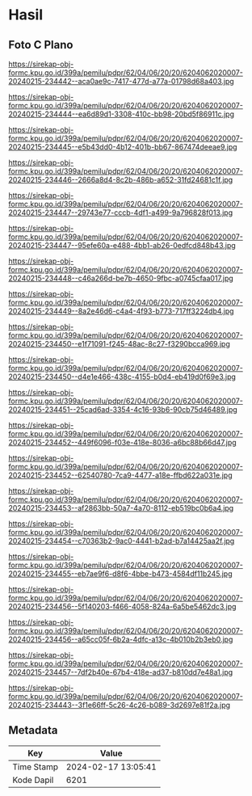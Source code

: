 # Hasil

## Foto C Plano

https://sirekap-obj-formc.kpu.go.id/399a/pemilu/pdpr/62/04/06/20/20/6204062020007-20240215-234442--aca0ae9c-7417-477d-a77a-01798d68a403.jpg

https://sirekap-obj-formc.kpu.go.id/399a/pemilu/pdpr/62/04/06/20/20/6204062020007-20240215-234444--ea6d89d1-3308-410c-bb98-20bd5f86911c.jpg

https://sirekap-obj-formc.kpu.go.id/399a/pemilu/pdpr/62/04/06/20/20/6204062020007-20240215-234445--e5b43dd0-4b12-401b-bb67-867474deeae9.jpg

https://sirekap-obj-formc.kpu.go.id/399a/pemilu/pdpr/62/04/06/20/20/6204062020007-20240215-234446--2666a8d4-8c2b-486b-a652-31fd24681c1f.jpg

https://sirekap-obj-formc.kpu.go.id/399a/pemilu/pdpr/62/04/06/20/20/6204062020007-20240215-234447--29743e77-cccb-4df1-a499-9a796828f013.jpg

https://sirekap-obj-formc.kpu.go.id/399a/pemilu/pdpr/62/04/06/20/20/6204062020007-20240215-234447--95efe60a-e488-4bb1-ab26-0edfcd848b43.jpg

https://sirekap-obj-formc.kpu.go.id/399a/pemilu/pdpr/62/04/06/20/20/6204062020007-20240215-234448--c46a266d-be7b-4650-9fbc-a0745cfaa017.jpg

https://sirekap-obj-formc.kpu.go.id/399a/pemilu/pdpr/62/04/06/20/20/6204062020007-20240215-234449--8a2e46d6-c4a4-4f93-b773-717ff3224db4.jpg

https://sirekap-obj-formc.kpu.go.id/399a/pemilu/pdpr/62/04/06/20/20/6204062020007-20240215-234450--e1f71091-f245-48ac-8c27-f3290bcca969.jpg

https://sirekap-obj-formc.kpu.go.id/399a/pemilu/pdpr/62/04/06/20/20/6204062020007-20240215-234450--d4e1e466-438c-4155-b0d4-eb419d0f69e3.jpg

https://sirekap-obj-formc.kpu.go.id/399a/pemilu/pdpr/62/04/06/20/20/6204062020007-20240215-234451--25cad6ad-3354-4c16-93b6-90cb75d46489.jpg

https://sirekap-obj-formc.kpu.go.id/399a/pemilu/pdpr/62/04/06/20/20/6204062020007-20240215-234452--449f6096-f03e-418e-8036-a6bc88b66d47.jpg

https://sirekap-obj-formc.kpu.go.id/399a/pemilu/pdpr/62/04/06/20/20/6204062020007-20240215-234452--62540780-7ca9-4477-a18e-ffbd622a031e.jpg

https://sirekap-obj-formc.kpu.go.id/399a/pemilu/pdpr/62/04/06/20/20/6204062020007-20240215-234453--af2863bb-50a7-4a70-8112-eb519bc0b6a4.jpg

https://sirekap-obj-formc.kpu.go.id/399a/pemilu/pdpr/62/04/06/20/20/6204062020007-20240215-234454--c70363b2-9ac0-4441-b2ad-b7a14425aa2f.jpg

https://sirekap-obj-formc.kpu.go.id/399a/pemilu/pdpr/62/04/06/20/20/6204062020007-20240215-234455--eb7ae9f6-d8f6-4bbe-b473-4584df11b245.jpg

https://sirekap-obj-formc.kpu.go.id/399a/pemilu/pdpr/62/04/06/20/20/6204062020007-20240215-234456--5f140203-f466-4058-824a-6a5be5462dc3.jpg

https://sirekap-obj-formc.kpu.go.id/399a/pemilu/pdpr/62/04/06/20/20/6204062020007-20240215-234456--a65cc05f-6b2a-4dfc-a13c-4b010b2b3eb0.jpg

https://sirekap-obj-formc.kpu.go.id/399a/pemilu/pdpr/62/04/06/20/20/6204062020007-20240215-234457--7df2b40e-67b4-418e-ad37-b810dd7e48a1.jpg

https://sirekap-obj-formc.kpu.go.id/399a/pemilu/pdpr/62/04/06/20/20/6204062020007-20240215-234443--3f1e66ff-5c26-4c26-b089-3d2697e81f2a.jpg


## Metadata

| Key        | Value               |
| ---------- | ------------------- |
| Time Stamp | 2024-02-17 13:05:41 |
| Kode Dapil | 6201                |



